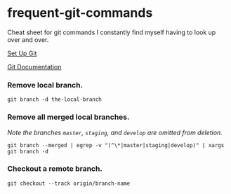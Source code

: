 # frequent-git-commands

Cheat sheet for git commands I constantly find myself having to look up over and over.

[Set Up Git](https://help.github.com/articles/set-up-git/)

[Git Documentation](https://www.kernel.org/pub/software/scm/git/docs/)

### Remove local branch.

`git branch -d the-local-branch`

### Remove all merged local branches.

_Note the branches `master`, `staging`, and `develop` are omitted from deletion._

`git branch --merged | egrep -v "(^\*|master|staging|develop)" | xargs git branch -d`

### Checkout a remote branch.
`git checkout --track origin/branch-name`
